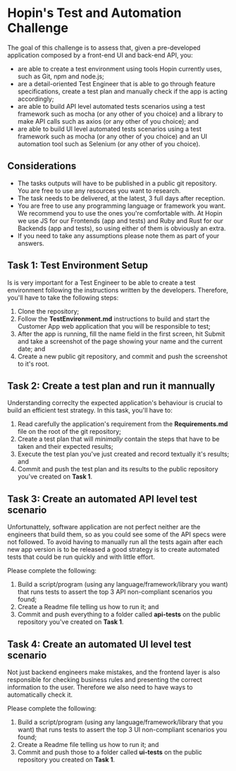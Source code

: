 # Hopin's Test and Automation Challenge #

The goal of this challenge is to assess that, given a pre-developed application composed by a front-end UI and back-end API, you:
- are able to create a test environment using tools Hopin currently uses, such as Git, npm and node.js;
- are a detail-oriented Test Engineer that is able to go through feature specifications, create a test plan and manually check if the app is acting accordingly;
- are able to build API level automated tests scenarios using a test framework such as mocha (or any other of you choice) and a library to make API calls such as axios (or any other of you choice); and
- are able to build UI level automated tests scenarios using a test framework such as mocha (or any other of you choice) and an UI automation tool such as Selenium (or any other of you choice).

## Considerations ##
- The tasks outputs will have to be published in a public git repository. You are free to use any resources you want to research.
- The task needs to be delivered, at the latest, 3 full days after reception.
- You are free to use any programming language or framework you want. We recommend you to use the ones you're comfortable with. At Hopin we use JS for our Frontends (app and tests) and Ruby and Rust for our Backends (app and tests), so using either of them is obviously an extra.
- If you need to take any assumptions please note them as part of your answers.

## Task 1: Test Environment Setup ##

Is is very important for a Test Engineer to be able to create a test environment following the instructions written by the developers. Therefore, you'll have to take the following steps:
1) Clone the repository;
2) Follow the **TestEnvironment.md** instructions to build and start the Customer App web application that you will be responsible to test;
3) After the app is running, fill the name field in the first screen, hit Submit and take a screenshot of the page showing your name and the current date; and 
4) Create a new public git repository, and commit and push the screenshot to it's root.

## Task 2: Create a test plan and run it mannually ##

Understanding correclty the expected application's behaviour is crucial to build an efficient test strategy. In this task, you'll have to:
1) Read carefully the application's requirement from the **Requirements.md** file on the root of the git repository;
2) Create a test plan that will _minimally_ contain the steps that have to be taken and their expected results;
3) Execute the test plan you've just created and record textually it's results; and
4) Commit and push the test plan and its results to the public repository you've created on **Task 1**.

## Task 3: Create an automated API level test scenario ##

Unfortunattely, software application are not perfect neither are the engineers that build them, so as you could see some of the API specs were not followed. To avoid having to manually run all the tests again after each new app version is to be released a good strategy is to create automated tests that could be run quickly and with little effort.

Please complete the following:
1) Build a script/program (using any language/framework/library you want) that runs tests to assert the top 3 API non-compliant scenarios you found;
2) Create a Readme file telling us how to run it; and
3) Commit and push everything to a folder called **api-tests** on the public repository you've created on **Task 1**.

## Task 4: Create an automated UI level test scenario ##

Not just backend engineers make mistakes, and the frontend layer is also responsible for checking business rules and presenting the correct information to the user. Therefore we also need to have ways to automatically check it.

Please complete the following:
1) Build a script/program (using any language/framework/library that you want) that runs tests to assert the top 3 UI non-compliant scenarios you found;
2) Create a Readme file telling us how to run it; and
3) Commit and push those to a folder called **ui-tests** on the public repository you created on **Task 1**.

